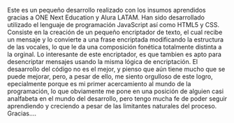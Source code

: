 Este es un pequeño desarrollo realizado con los insumos aprendidos gracias a ONE Next Education y Alura LATAM. Han sido desarrollado utilizado el lenguaje de programación JavaScript así como HTML5 y CSS.
Consiste en la creación de un pequeño encriptador de texto, el cual recibe un mensaje y lo convierte a una frase encriptada modificando la estructura de las vocales, lo que le da una composición fonética totalmente distinta a la orginal.
Lo interesante de este encriptador, es que tambien es apto para desencriptar mensajes usando la misma lógica de encriptación.
El desaarrollo del código no es el mejor, y pienso que aún tiene mucho que se puede mejorar, pero, a pesar de ello, me siento orgulloso de este logro, epecialmente porque es mi primer acercamiento al mundo de la programación,
lo que obviamente me pone en una posición de alguien casi analfabeta en el mundo del desarrollo, pero tengo mucha fe de poder seguir aprendiendo y creciendo a pesar de las limitantes naturales del proceso.
Gracias....
